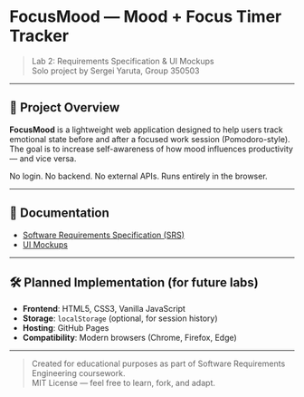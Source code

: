# FocusMood — Mood + Focus Timer Tracker

> Lab 2: Requirements Specification & UI Mockups  
> Solo project by Sergei Yaruta, Group 350503

---

## 📌 Project Overview

**FocusMood** is a lightweight web application designed to help users track emotional state before and after a focused work session (Pomodoro-style). The goal is to increase self-awareness of how mood influences productivity — and vice versa.

No login. No backend. No external APIs. Runs entirely in the browser.

---

## 📄 Documentation

- [Software Requirements Specification (SRS)](docs/SRS.md)
- [UI Mockups](docs/mockups/)

---

## 🛠️ Planned Implementation (for future labs)

- **Frontend**: HTML5, CSS3, Vanilla JavaScript
- **Storage**: `localStorage` (optional, for session history)
- **Hosting**: GitHub Pages
- **Compatibility**: Modern browsers (Chrome, Firefox, Edge)

---

> Created for educational purposes as part of Software Requirements Engineering coursework.  
> MIT License — feel free to learn, fork, and adapt.
